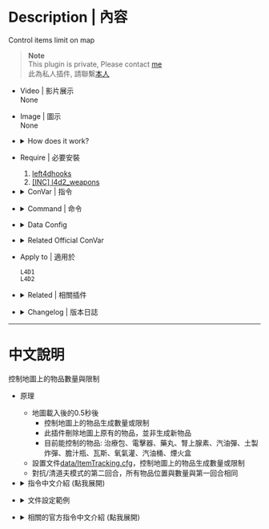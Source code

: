 # Description | 內容
Control items limit on map

> __Note__ <br/>
This plugin is private, Please contact [me](https://github.com/fbef0102/Game-Private_Plugin#私人插件列表-private-plugins-list)<br/>
此為私人插件, 請聯繫[本人](https://github.com/fbef0102/Game-Private_Plugin#私人插件列表-private-plugins-list)

* Video | 影片展示
<br/>None

* Image | 圖示
<br/>None

* <details><summary>How does it work?</summary>

	* On map starts loading 0.5 second later
		* Find all items on the map and control limit
		* Removes items until total numbers match the limit
		* First aid kits、defibrillators、pills、adrenalines、molotovs、pipe bombs、vomitjars、prop tanks、oxy tanks、gas cans、fireworks
	* Modify [data/ItemTracking.cfg](data/ItemTracking.cfg) and control items limit on the map
	* Keep item spawns the same position number on both rounds in versus/scavenge
</details>

* Require | 必要安裝
	1. [left4dhooks](https://forums.alliedmods.net/showthread.php?t=321696)
	2. [[INC] l4d2_weapons](/left4dead2/scripting/include/l4d2_weapons.inc)

* <details><summary>ConVar | 指令</summary>

	* cfg/sourcemod/itemtracking.cfg
		```php
		// If 1, Enable the itemtracking
		itemtracking_enable "1"

		// If 1, Keep item spawns the same on both rounds in versus/scavenge
		itemtracking_savespawns_VS "1"

		// If 1, Keep item spawns the same as first sound in coop/realism/survival
		itemtracking_savespawns_CP "0"
		```
</details>

* <details><summary>Command | 命令</summary>

	None
</details>

* <details><summary>Data Config</summary>

	* [data/ItemTracking.cfg](data/ItemTracking.cfg)
		> Watch file for more details...
</details>

* <details><summary>Related Official ConVar</summary>

	* write down the following cvars in cfg/server.cfg
		```php
		// Item density, Items per 100 yards square
		// modify if you want
		sm_cvar director_pain_pill_density 		"6.48"
		sm_cvar director_adrenaline_density		"6.48"
		sm_cvar director_defibrillator_density 	"6.48"
		sm_cvar director_molotov_density 		"6.48"
		sm_cvar director_pipe_bomb_density 		"6.48"
		sm_cvar director_vomitjar_density 		"6.48"

		sm_cvar director_propane_tank_density 	"6.48"
		sm_cvar director_gas_can_density 		"6.48"
		sm_cvar director_oxygen_tank_density 	"6.48"
		```
</details>

* Apply to | 適用於
	```
	L4D1
	L4D2
	```

* <details><summary>Related | 相關插件</summary>

	1. [coopbosses_ifier](https://github.com/fbef0102/Game-Private_Plugin/tree/main/coopbosses_ifier): Sets a tank and witch spawn point on every map in coop mode
		> 戰役模式下每一張地圖挑選隨機路程生成一隻Tank與一個Witch
</details>

* <details><summary>Changelog | 版本日誌</summary>
	
	* v1.3h (2024-12-7)
		* Update data
		* Remove final area
		* Support all maps
		* Remake code
		* control more items: gas cans, prop tanks, oxy tanks, firworks

	* v1.2h (2024-2-19)
		* Support second final area (ex: c2m5)
		* Update Cvars

	* v1.1h (2023-7-3)
		* Support Coop/Realism/Versus/Survival/Scavenge

	* v1.0h
		* Individual plugin
		* More data keyvalue
		* More Cvars
		* Control items in start safe area and in end safe area & in final area

	* v0.0
	    * [From SirPlease/L4D2-Competitive-Rework](https://github.com/SirPlease/L4D2-Competitive-Rework/blob/master/addons/sourcemod/scripting/confoglcompmod/ItemTracking.sp)
</details>

- - - -
# 中文說明
控制地圖上的物品數量與限制

* 原理
	* 地圖載入後的0.5秒後
		* 控制地圖上的物品生成數量或限制
		* 此插件刪除地圖上原有的物品，並非生成新物品
		* 目前能控制的物品: 治療包、電擊器、藥丸、腎上腺素、汽油彈、土製炸彈、膽汁瓶、瓦斯、氧氣灌、汽油桶、煙火盒
	* 設置文件[data/ItemTracking.cfg](data/ItemTracking.cfg)，控制地圖上的物品生成數量或限制
	* 對抗/清道夫模式的第二回合，所有物品位置與數量與第一回合相同

* <details><summary>指令中文介紹 (點我展開)</summary>

	* cfg/sourcemod/itemtracking.cfg
		```php
		// 0=關閉插件, 1=啟動插件
		itemtracking_enable "1"

		// 為1時，對抗/清道夫模式第二回合，強制所有物品位置與數量要與第一回合相同
		itemtracking_savespawns_VS "1"

		// 為1時，戰役/寫實/生存模式第二.三.四......回合之後，強制所有物品位置與數量要與第一回合相同
		itemtracking_savespawns_CP "0"
		```
</details>

* <details><summary>文件設定範例</summary>

	* [data/ItemTracking.cfg](data/ItemTracking.cfg)，控制每一關的物品生成數量與限制
		> 點擊文件查看更多說明...
</details>

* <details><summary>相關的官方指令中文介紹 (點我展開)</summary>

	* 以下指令寫入文件 cfg/server.cfg，可自行調整
		```php
		// 物品生成密度，每 100 碼平方單位生成的數量 (數字越大，地圖上該物品數量越多)
		sm_cvar director_pain_pill_density 		"6.48" // 藥丸
		sm_cvar director_adrenaline_density		"6.48" // 腎上腺素
		sm_cvar director_defibrillator_density 	"6.48" // 電擊器
		sm_cvar director_molotov_density 		"6.48" // 汽油彈
		sm_cvar director_pipe_bomb_density 		"6.48" // 土製炸彈
		sm_cvar director_vomitjar_density 		"6.48" // 膽汁瓶

		sm_cvar director_propane_tank_density 	"6.48" // 瓦斯桶
		sm_cvar director_gas_can_density 		"6.48" // 汽油桶
		sm_cvar director_oxygen_tank_density 	"6.48" // 氧氣灌
		```
</details>